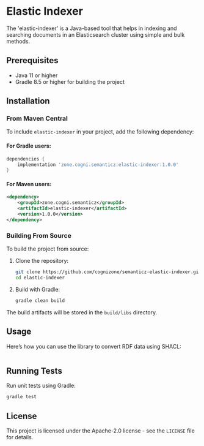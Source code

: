 # Elastic Indexer

The 'elastic-indexer' is a Java-based tool that helps in indexing and searching documents in an Elasticsearch cluster using simple and bulk methods.

## Prerequisites

- Java 11 or higher
- Gradle 8.5 or higher for building the project

## Installation

### From Maven Central

To include `elastic-indexer` in your project, add the following dependency:

#### For Gradle users:

```gradle
dependencies {
    implementation 'zone.cogni.semanticz:elastic-indexer:1.0.0'
}
```

#### For Maven users:

```xml
<dependency>
    <groupId>zone.cogni.semanticz</groupId>
    <artifactId>elastic-indexer</artifactId>
    <version>1.0.0</version>
</dependency>
```

### Building From Source

To build the project from source:

1. Clone the repository:
   ```bash
   git clone https://github.com/cognizone/semanticz-elastic-indexer.git
   cd elastic-indexer
   ```

2. Build with Gradle:
   ```bash
   gradle clean build
   ```

The build artifacts will be stored in the `build/libs` directory.

## Usage

Here’s how you can use the library to convert RDF data using SHACL:

```java

```

## Running Tests

Run unit tests using Gradle:

```bash
gradle test
```

## License

This project is licensed under the Apache-2.0 license - see the `LICENSE` file for details.
